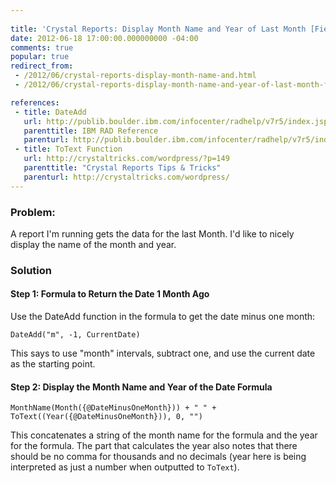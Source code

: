 ```yaml
---
 
title: 'Crystal Reports: Display Month Name and Year of Last Month [Field Notes]'
date: 2012-06-18 17:00:00.000000000 -04:00
comments: true
popular: true
redirect_from:
 - /2012/06/crystal-reports-display-month-name-and.html
 - /2012/06/crystal-reports-display-month-name-and-year-of-last-month-field-notes/undefined

references: 
 - title: DateAdd
   url: http://publib.boulder.ibm.com/infocenter/radhelp/v7r5/index.jsp?topic=%2Fcom.businessobjects.integration.eclipse.designer.doc%2Fhtml%2Ftopic681.html
   parenttitle: IBM RAD Reference
   parenturl: http://publib.boulder.ibm.com/infocenter/radhelp/v7r5/index.jsp?
 - title: ToText Function
   url: http://crystaltricks.com/wordpress/?p=149
   parenttitle: "Crystal Reports Tips & Tricks"
   parenturl: http://crystaltricks.com/wordpress/
---
```

### Problem:
A report I'm running gets the data for the last Month. I'd like to nicely display the name of the month and year.

### Solution

#### Step 1: Formula to Return the Date 1 Month Ago
Use the DateAdd function in the formula to get the date minus one month:

    DateAdd("m", -1, CurrentDate)

This says to use "month" intervals, subtract one, and use the current date as the starting point.

#### Step 2: Display the Month Name and Year of the Date Formula

    MonthName(Month({@DateMinusOneMonth})) + " " + ToText((Year({@DateMinusOneMonth})), 0, "")

This concatenates a string of the month name for the formula and the year for the formula. The part that calculates the year also notes that there should be no comma for thousands and no decimals (year here is being interpreted as just a number when outputted to `ToText`).
